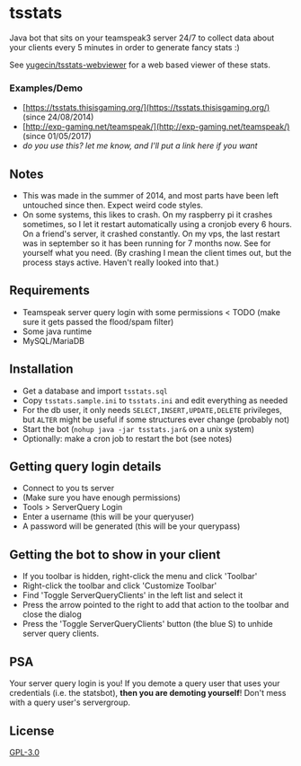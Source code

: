# tsstats
Java bot that sits on your teamspeak3 server 24/7 to collect data about your clients every 5 minutes in order to generate fancy stats :)

See [yugecin/tsstats-webviewer](https://github.com/yugecin/tsstats-webviewer) for a web based viewer of these stats.

### Examples/Demo
* [https://tsstats.thisisgaming.org/](https://tsstats.thisisgaming.org/) (since 24/08/2014)
* [http://exp-gaming.net/teamspeak/](http://exp-gaming.net/teamspeak/) (since 01/05/2017)
* *do you use this? let me know, and I'll put a link here if you want*

Notes
-----
* This was made in the summer of 2014, and most parts have been left untouched since then. Expect weird code styles.
* On some systems, this likes to crash. On my raspberry pi it crashes sometimes, so I let it restart automatically using a cronjob every 6 hours. On a friend's server, it crashed constantly. On my vps, the last restart was in september so it has been running for 7 months now. See for yourself what you need. (By crashing I mean the client times out, but the process stays active. Haven't really looked into that.)

Requirements
------------
* Teamspeak server query login with some permissions < TODO (make sure it gets passed the flood/spam filter)
* Some java runtime
* MySQL/MariaDB

Installation
------------
* Get a database and import `tsstats.sql`
* Copy `tsstats.sample.ini` to `tsstats.ini` and edit everything as needed
* For the db user, it only needs `SELECT,INSERT,UPDATE,DELETE` privileges, but `ALTER` might be useful if some structures ever change (probably not)
* Start the bot (`nohup java -jar tsstats.jar&` on a unix system)
* Optionally: make a cron job to restart the bot (see notes)

Getting query login details
---------------------------
* Connect to you ts server
* (Make sure you have enough permissions)
* Tools > ServerQuery Login
* Enter a username (this will be your queryuser)
* A password will be generated (this will be your querypass)

Getting the bot to show in your client
--------------------------------------
* If you toolbar is hidden, right-click the menu and click 'Toolbar'
* Right-click the toolbar and click 'Customize Toolbar'
* Find 'Toggle ServerQueryClients' in the left list and select it
* Press the arrow pointed to the right to add that action to the toolbar and close the dialog
* Press the 'Toggle ServerQueryClients' button (the blue S) to unhide server query clients.

PSA
---
Your server query login is you! If you demote a query user that uses your credentials (i.e. the statsbot), **then you are demoting yourself**! Don't mess with a query user's servergroup.

License
-------
[GPL-3.0](/LICENSE)

